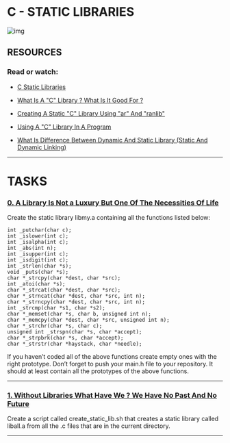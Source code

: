 # C - STATIC LIBRARIES

![img](https://media-exp1.licdn.com/dms/image/C4D12AQHjjeKaE5LWBQ/article-cover_image-shrink_600_2000/0/1620087295947?e=2147483647&v=beta&t=VWAhrUrI1tBd8ZK6PygUu0x2hLOHWj0-AObWzN7eGyU)

## RESOURCES

### Read or watch:

- [C Static Libraries](https://intranet.hbtn.io/concepts/890)

- [What Is A "C" Library ? What Is It Good For ?](https://docencia.ac.upc.edu/FIB/USO/Bibliografia/unix-c-libraries.html)

- [Creating A Static "C" Library Using "ar" And "ranlib"](https://docencia.ac.upc.edu/FIB/USO/Bibliografia/unix-c-libraries.html)

- [Using A "C" Library In A Program](https://docencia.ac.upc.edu/FIB/USO/Bibliografia/unix-c-libraries.html)

- [What Is Difference Between Dynamic And Static Library (Static And Dynamic Linking)](https://www.youtube.com/watch?v=eW5he5uFBNM)

----------------------------

# TASKS

### [0. A Library Is Not a Luxury But One Of The Necessities Of Life](https://github.com/MathieuMorel62/holbertonschool-low_level_programming/blob/master/static_libraries/main.h)

Create the static library libmy.a containing all the functions listed below:

    int _putchar(char c);
    int _islower(int c);
    int _isalpha(int c);
    int _abs(int n);
    int _isupper(int c);
    int _isdigit(int c);
    int _strlen(char *s);
    void _puts(char *s);
    char *_strcpy(char *dest, char *src);
    int _atoi(char *s);
    char *_strcat(char *dest, char *src);
    char *_strncat(char *dest, char *src, int n);
    char *_strncpy(char *dest, char *src, int n);
    int _strcmp(char *s1, char *s2);
    char *_memset(char *s, char b, unsigned int n);
    char *_memcpy(char *dest, char *src, unsigned int n);
    char *_strchr(char *s, char c);
    unsigned int _strspn(char *s, char *accept);
    char *_strpbrk(char *s, char *accept);
    char *_strstr(char *haystack, char *needle);
    
If you haven’t coded all of the above functions create empty ones with the right prototype.
Don’t forget to push your main.h file to your repository. It should at least contain all the prototypes of the above functions.

-------------------------------------

### [1. Without Libraries What Have We ? We Have No Past And No Future](https://github.com/MathieuMorel62/holbertonschool-low_level_programming/blob/master/static_libraries/create_static_lib.sh)

Create a script called create_static_lib.sh that creates a static library called liball.a from all the .c files that are in the current directory.

-------------------------------
